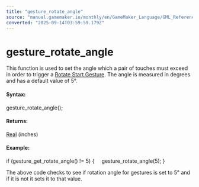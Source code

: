 ```yaml
---
title: "gesture_rotate_angle"
source: "manual.gamemaker.io/monthly/en/GameMaker_Language/GML_Reference/Game_Input/Gesture_Input/gesture_rotate_angle.htm"
converted: "2025-09-14T03:59:59.179Z"
---
```


# gesture\_rotate\_angle

This function is used to set the angle which a pair of touches must exceed in order to trigger a [Rotate Start Gesture](../../../../../../../The_Asset_Editors/Object_Properties/Gesture_Events.md). The angle is measured in degrees and has a default value of 5°.

#### **Syntax:**

gesture\_rotate\_angle();

#### Returns:

[Real](../../../GML_Overview/Data_Types.md) (inches)

#### Example:

if (gesture\_get\_rotate\_angle() != 5)
{
    gesture\_rotate\_angle(5);
}

The above code checks to see if rotation angle for gestures is set to 5° and if it is not it sets it to that value.